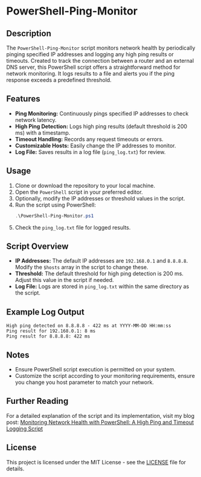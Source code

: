 # PowerShell-Ping-Monitor

## Description

The `PowerShell-Ping-Monitor` script monitors network health by periodically pinging specified IP addresses and logging any high ping results or timeouts. Created to track the connection between a router and an external DNS server, this PowerShell script offers a straightforward method for network monitoring. It logs results to a file and alerts you if the ping response exceeds a predefined threshold.

## Features

- **Ping Monitoring:** Continuously pings specified IP addresses to check network latency.
- **High Ping Detection:** Logs high ping results (default threshold is 200 ms) with a timestamp.
- **Timeout Handling:** Records any request timeouts or errors.
- **Customizable Hosts:** Easily change the IP addresses to monitor.
- **Log File:** Saves results in a log file (`ping_log.txt`) for review.

## Usage

1. Clone or download the repository to your local machine.
2. Open the `PowerShell` script in your preferred editor.
3. Optionally, modify the IP addresses or threshold values in the script.
4. Run the script using PowerShell:
   ```powershell
   .\PowerShell-Ping-Monitor.ps1
   ```
5. Check the `ping_log.txt` file for logged results.

## Script Overview

- **IP Addresses:** The default IP addresses are `192.168.0.1` and `8.8.8.8`. Modify the `$hosts` array in the script to change these.
- **Threshold:** The default threshold for high ping detection is 200 ms. Adjust this value in the script if needed.
- **Log File:** Logs are stored in `ping_log.txt` within the same directory as the script.

## Example Log Output

```
High ping detected on 8.8.8.8 - 422 ms at YYYY-MM-DD HH:mm:ss
Ping result for 192.168.0.1: 8 ms
Ping result for 8.8.8.8: 422 ms
```

## Notes

- Ensure PowerShell script execution is permitted on your system.
- Customize the script according to your monitoring requirements, ensure you change you host parameter to match your network.

## Further Reading

For a detailed explanation of the script and its implementation, visit my blog post: [Monitoring Network Health with PowerShell: A High Ping and Timeout Logging Script](https://mogi83.github.io/posts/Monitoring-Network-Health-with-Powershell/)

## License

This project is licensed under the MIT License - see the [LICENSE](LICENSE) file for details.
